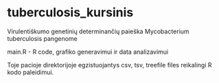 # tuberculosis_kursinis

Virulentiškumo genetinių determinančių paieška Mycobacterium tuberculosis pangenome

main.R - R code, grafiko generavimui ir data analizavimui

Toje pacioje direktorijoje egzistuojantys csv, tsv, treefile files reikalingi R kodo paleidimui.